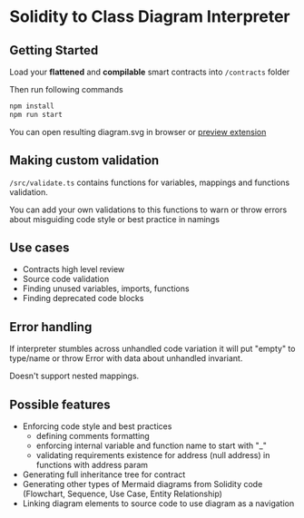 # Solidity to Class Diagram Interpreter

## Getting Started

Load your **flattened** and **compilable** smart contracts into `/contracts` folder

Then run following commands

```bash
npm install
npm run start
```

You can open resulting diagram.svg in browser or [preview extension](https://marketplace.visualstudio.com/items?itemName=vitaliymaz.vscode-svg-previewer)

## Making custom validation

`/src/validate.ts` contains functions for variables, mappings and functions validation.

You can add your own validations to this functions to warn or throw errors about misguiding code style or best practice in namings

## Use cases

-   Contracts high level review
-   Source code validation
-   Finding unused variables, imports, functions
-   Finding deprecated code blocks

## Error handling

If interpreter stumbles across unhandled code variation it will put "empty" to type/name or throw Error with data about unhandled invariant.

Doesn't support nested mappings.

## Possible features

-   Enforcing code style and best practices
    -   defining comments formatting
    -   enforcing internal variable and function name to start with "\_"
    -   validating requirements existence for address (null address) in functions with address param
-   Generating full inheritance tree for contract
-   Generating other types of Mermaid diagrams from Solidity code (Flowchart, Sequence, Use Case, Entity Relationship)
-   Linking diagram elements to source code to use diagram as a navigation
